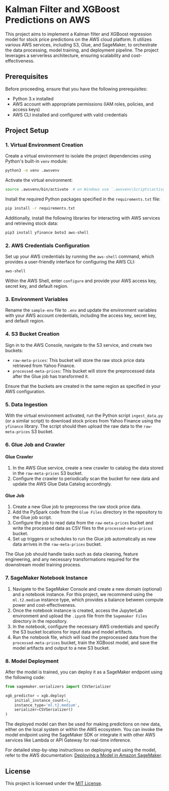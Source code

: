# Kalman Filter and XGBoost Predictions on AWS

This project aims to implement a Kalman filter and XGBoost regression model for stock price predictions on the AWS cloud platform. It utilizes various AWS services, including S3, Glue, and SageMaker, to orchestrate the data processing, model training, and deployment pipeline. The project leverages a serverless architecture, ensuring scalability and cost-effectiveness.

## Prerequisites

Before proceeding, ensure that you have the following prerequisites:

- Python 3.x installed
- AWS account with appropriate permissions (IAM roles, policies, and access keys)
- AWS CLI installed and configured with valid credentials

## Project Setup

### 1. Virtual Environment Creation

Create a virtual environment to isolate the project dependencies using Python's built-in `venv` module:

```bash
python3 -m venv .awsvenv
```

Activate the virtual environment:

```bash
source .awsvenv/bin/activate  # on Windows use `.awsvenv\Scripts\activate`
```
Install the required Python packages specified in the ```requirements.txt``` file:

```bash
pip install -r requirements.txt
```

Additionally, install the following libraries for interacting with AWS services and retrieving stock data:

```bash
pip3 install yfinance boto3 aws-shell
```

### 2. AWS Credentials Configuration

Set up your AWS credentials by running the `aws-shell` command, which provides a user-friendly interface for configuring the AWS CLI:

```bash
aws-shell
```

Within the AWS Shell, enter `configure` and provide your AWS access key, secret key, and default region.

### 3. Environment Variables

Rename the `sample-env` file to `.env` and update the environment variables with your AWS account credentials, including the access key, secret key, and default region.

### 4. S3 Bucket Creation

Sign in to the AWS Console, navigate to the S3 service, and create two buckets:

- `raw-meta-prices`: This bucket will store the raw stock price data retrieved from Yahoo Finance.
- `processed-meta-prices`: This bucket will store the preprocessed data after the Glue job has transformed it.

Ensure that the buckets are created in the same region as specified in your AWS configuration.

### 5. Data Ingestion

With the virtual environment activated, run the Python script `ingest_data.py` (or a similar script) to download stock prices from Yahoo Finance using the `yfinance` library. The script should then upload the raw data to the `raw-meta-prices` S3 bucket.

### 6. Glue Job and Crawler

#### Glue Crawler

1. In the AWS Glue service, create a new crawler to catalog the data stored in the `raw-meta-prices` S3 bucket.
2. Configure the crawler to periodically scan the bucket for new data and update the AWS Glue Data Catalog accordingly.

#### Glue Job

1. Create a new Glue job to preprocess the raw stock price data.
2. Add the PySpark code from the `Glue Files` directory in the repository to the Glue job script.
3. Configure the job to read data from the `raw-meta-prices` bucket and write the processed data as CSV files to the `processed-meta-prices` bucket.
4. Set up triggers or schedules to run the Glue job automatically as new data arrives in the `raw-meta-prices` bucket.

The Glue job should handle tasks such as data cleaning, feature engineering, and any necessary transformations required for the downstream model training process.

### 7. SageMaker Notebook Instance

1. Navigate to the SageMaker Console and create a new domain (optional) and a notebook instance. For this project, we recommend using the `ml.t2.medium` instance type, which provides a balance between compute power and cost-effectiveness.
2. Once the notebook instance is created, access the JupyterLab environment and upload the `.ipynb` file from the `Sagemaker Files` directory in the repository.
3. In the notebook, configure the necessary AWS credentials and specify the S3 bucket locations for input data and model artifacts.
4. Run the notebook file, which will load the preprocessed data from the `processed-meta-prices` bucket, train the XGBoost model, and save the model artifacts and output to a new S3 bucket.

### 8. Model Deployment

After the model is trained, you can deploy it as a SageMaker endpoint using the following code:

```python
from sagemaker.serializers import CSVSerializer

xgb_predictor = xgb.deploy(
    initial_instance_count=1,
    instance_type='ml.t2.medium',
    serializer=CSVSerializer()
)
```

The deployed model can then be used for making predictions on new data, either on the local system or within the AWS ecosystem. You can invoke the model endpoint using the SageMaker SDK or integrate it with other AWS services like Lambda or API Gateway for real-time inference.

For detailed step-by-step instructions on deploying and using the model, refer to the AWS documentation: [Deploying a Model in Amazon SageMaker](https://docs.aws.amazon.com/sagemaker/latest/dg/ex1-model-deployment.html#ex1-deploy-model-sdk-use-endpoint).

## License

This project is licensed under the [MIT License](LICENSE).
```